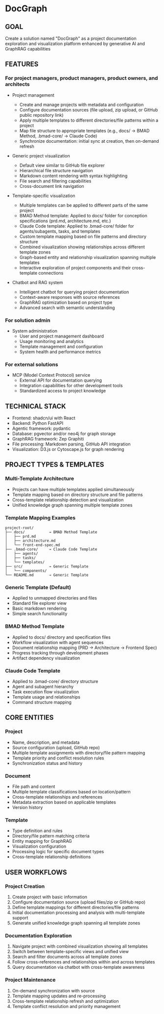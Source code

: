 # DocGraph

## GOAL
Create a solution named "DocGraph" as a project documentation exploration and visualization platform enhanced by generative AI and GraphRAG capabilities

## FEATURES

### For project managers, product managers, product owners, and architects

- Project management
    - Create and manage projects with metadata and configuration
    - Configure documentation sources (file upload, zip upload, or GitHub public repository link)
    - Apply multiple templates to different directories/file patterns within a project
    - Map file structure to appropriate templates (e.g., docs/ → BMAD Method, .bmad-core/ → Claude Code)
    - Synchronize documentation: initial sync at creation, then on-demand refresh

- Generic project visualization
    - Default view similar to GitHub file explorer
    - Hierarchical file structure navigation
    - Markdown content rendering with syntax highlighting
    - File search and filtering capabilities
    - Cross-document link navigation

- Template-specific visualization
    - Multiple templates can be applied to different parts of the same project
    - BMAD Method template: Applied to docs/ folder for conception specifications (prd.md, architecture.md, etc.)
    - Claude Code template: Applied to .bmad-core/ folder for agents/subagents, tasks, and templates
    - Custom template mapping based on file patterns and directory structure
    - Combined visualization showing relationships across different template zones
    - Graph-based entity and relationship visualization spanning multiple templates
    - Interactive exploration of project components and their cross-template connections

- Chatbot and RAG system
    - Intelligent chatbot for querying project documentation
    - Context-aware responses with source references
    - GraphRAG optimization based on project type
    - Advanced search with semantic understanding

### For solution admin

- System administration
    - User and project management dashboard
    - Usage monitoring and analytics
    - Template management and configuration
    - System health and performance metrics

### For external solutions

- MCP (Model Context Protocol) service
    - External API for documentation querying
    - Integration capabilities for other development tools
    - Standardized access to project knowledge

## TECHNICAL STACK

- Frontend: shadcn/ui with React
- Backend: Python FastAPI
- Agentic framework: pydantic
- Database: pgvector and/or neo4j for graph storage
- GraphRAG framework: Zep Graphiti
- File processing: Markdown parsing, GitHub API integration
- Visualization: D3.js or Cytoscape.js for graph rendering

## PROJECT TYPES & TEMPLATES

### Multi-Template Architecture
- Projects can have multiple templates applied simultaneously
- Template mapping based on directory structure and file patterns
- Cross-template relationship detection and visualization
- Unified knowledge graph spanning multiple template zones

### Template Mapping Examples
```
project-root/
├── docs/           → BMAD Method Template
│   ├── prd.md
│   ├── architecture.md
│   └── front-end-spec.md
├── .bmad-core/     → Claude Code Template
│   ├── agents/
│   ├── tasks/
│   └── templates/
├── src/            → Generic Template
│   └── components/
└── README.md       → Generic Template
```

### Generic Template (Default)
- Applied to unmapped directories and files
- Standard file explorer view
- Basic markdown rendering
- Simple search functionality

### BMAD Method Template
- Applied to docs/ directory and specification files
- Workflow visualization with agent sequences
- Document relationship mapping (PRD → Architecture → Frontend Spec)
- Progress tracking through development phases
- Artifact dependency visualization

### Claude Code Template
- Applied to .bmad-core/ directory structure
- Agent and subagent hierarchy
- Task execution flow visualization
- Template usage and relationships
- Command structure mapping

## CORE ENTITIES

### Project
- Name, description, and metadata
- Source configuration (upload, GitHub repo)
- Multiple template assignments with directory/file pattern mapping
- Template priority and conflict resolution rules
- Synchronization status and history

### Document
- File path and content
- Multiple template classifications based on location/pattern
- Cross-template relationships and references
- Metadata extraction based on applicable templates
- Version history

### Template
- Type definition and rules
- Directory/file pattern matching criteria
- Entity mapping for GraphRAG
- Visualization configuration
- Processing logic for specific document types
- Cross-template relationship definitions

## USER WORKFLOWS

### Project Creation
1. Create project with basic information
2. Configure documentation source (upload files/zip or GitHub repo)
3. Define template mappings for different directories/file patterns
4. Initial documentation processing and analysis with multi-template support
5. Generate unified knowledge graph spanning all template zones

### Documentation Exploration
1. Navigate project with combined visualization showing all templates
2. Switch between template-specific views and unified view
3. Search and filter documents across all template zones
4. Follow cross-references and relationships within and across templates
5. Query documentation via chatbot with cross-template awareness

### Project Maintenance
1. On-demand synchronization with source
2. Template mapping updates and re-processing
3. Cross-template relationship refresh and optimization
4. Template conflict resolution and priority management